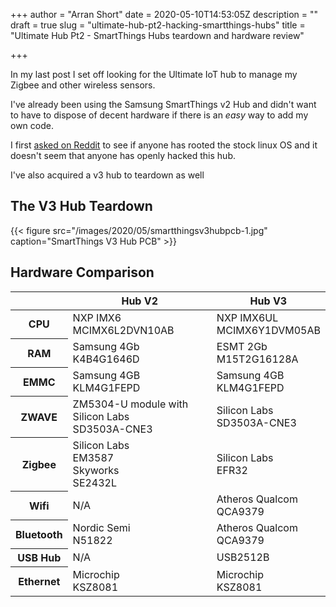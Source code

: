 +++
author = "Arran Short"
date = 2020-05-10T14:53:05Z
description = ""
draft = true
slug = "ultimate-hub-pt2-hacking-smartthings-hubs"
title = "Ultimate Hub Pt2 - SmartThings Hubs teardown and hardware review"

+++


In my last post I set off looking for the Ultimate IoT hub to manage my Zigbee and other wireless sensors.

I've already been using the Samsung SmartThings v2 Hub and didn't want to have to dispose of decent hardware if there is an _easy_ way to add my own code.

I first [asked on Reddit](https://www.reddit.com/r/SmartThings/comments/g3vtwr/has_anyone_tried_to_root_the_smartthings_hub_v2/) to see if anyone has rooted the stock linux OS and it doesn't seem that anyone has openly hacked this hub.

I've also acquired a v3 hub to teardown as well

## The V3 Hub Teardown

{{< figure src="/images/2020/05/smartthingsv3hubpcb-1.jpg" caption="SmartThings V3 Hub PCB" >}}

## Hardware Comparison

<table class="table">
<thead>
  <tr>
    <th></th>
    <th>Hub V2</th>
    <th>Hub V3</th>
  </tr>
</thead>
<tbody>
  <tr>
    <th>CPU</th>
    <td>NXP IMX6<br>MCIMX6L2DVN10AB</td>
    <td>NXP IMX6UL<br>MCIMX6Y1DVM05AB</td>
  </tr>
  <tr>
    <th>RAM</th>
    <td>Samsung 4Gb<br>K4B4G1646D</td>
    <td>ESMT 2Gb<br>M15T2G16128A</td>
  </tr>
  <tr>
    <th>EMMC</th>
    <td>Samsung 4GB<br>KLM4G1FEPD</td>
    <td>Samsung 4GB<br>KLM4G1FEPD</td>
  </tr>
  <tr>
    <th>ZWAVE</th>
    <td>ZM5304-U module with Silicon Labs<br>SD3503A-CNE3</td>
    <td>Silicon Labs<br>SD3503A-CNE3</td>
  </tr>
  <tr>
    <th>Zigbee</th>
    <td>Silicon Labs<br>EM3587<br>Skyworks<br>SE2432L</td>
    <td>Silicon Labs<br>EFR32</td>
  </tr>
  <tr>
    <th>Wifi</th>
    <td>N/A</td>
    <td>Atheros Qualcom<br>QCA9379</td>
  </tr>
  <tr>
    <th>Bluetooth</th>
    <td>Nordic Semi<br>N51822</td>
    <td>Atheros Qualcom<br>QCA9379</td>
  </tr>
  <tr>
    <th>USB Hub</th>
    <td>N/A</td>
    <td>USB2512B</td>
  </tr>
  <tr>
    <th>Ethernet</th>
    <td>Microchip<br>KSZ8081</td>
    <td>Microchip<br>KSZ8081</td>
  </tr>
</tbody>
</table>



## 

